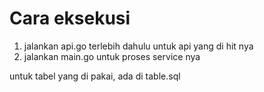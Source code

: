 # Cara eksekusi

1. jalankan api.go terlebih dahulu untuk api yang di hit nya
2. jalankan main.go untuk proses service nya

untuk tabel yang di pakai, ada di table.sql